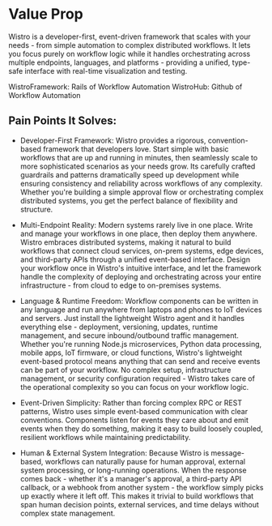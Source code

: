 # Value Prop

Wistro is a developer-first, event-driven framework that scales with your needs - from simple automation to complex distributed workflows. It lets you focus purely on workflow logic while it handles orchestrating across multiple endpoints, languages, and platforms - providing a unified, type-safe interface with real-time visualization and testing.

WistroFramework: Rails of Workflow Automation
WistroHub: Github of Workflow Automation

## Pain Points It Solves:

- Developer-First Framework: Wistro provides a rigorous, convention-based framework that developers love. Start simple with basic workflows that are up and running in minutes, then seamlessly scale to more sophisticated scenarios as your needs grow. Its carefully crafted guardrails and patterns dramatically speed up development while ensuring consistency and reliability across workflows of any complexity. Whether you're building a simple approval flow or orchestrating complex distributed systems, you get the perfect balance of flexibility and structure.

- Multi-Endpoint Reality: Modern systems rarely live in one place. Write and manage your workflows in one place, then deploy them anywhere. Wistro embraces distributed systems, making it natural to build workflows that connect cloud services, on-prem systems, edge devices, and third-party APIs through a unified event-based interface. Design your workflow once in Wistro's intuitive interface, and let the framework handle the complexity of deploying and orchestrating across your entire infrastructure - from cloud to edge to on-premises systems.

- Language & Runtime Freedom: Workflow components can be written in any language and run anywhere from laptops and phones to IoT devices and servers. Just install the lightweight Wistro agent and it handles everything else - deployment, versioning, updates, runtime management, and secure inbound/outbound traffic management. Whether you're running Node.js microservices, Python data processing, mobile apps, IoT firmware, or cloud functions, Wistro's lightweight event-based protocol means anything that can send and receive events can be part of your workflow. No complex setup, infrastructure management, or security configuration required - Wistro takes care of the operational complexity so you can focus on your workflow logic.

- Event-Driven Simplicity: Rather than forcing complex RPC or REST patterns, Wistro uses simple event-based communication with clear conventions. Components listen for events they care about and emit events when they do something, making it easy to build loosely coupled, resilient workflows while maintaining predictability.

- Human & External System Integration: Because Wistro is message-based, workflows can naturally pause for human approval, external system processing, or long-running operations. When the response comes back - whether it's a manager's approval, a third-party API callback, or a webhook from another system - the workflow simply picks up exactly where it left off. This makes it trivial to build workflows that span human decision points, external services, and time delays without complex state management.
